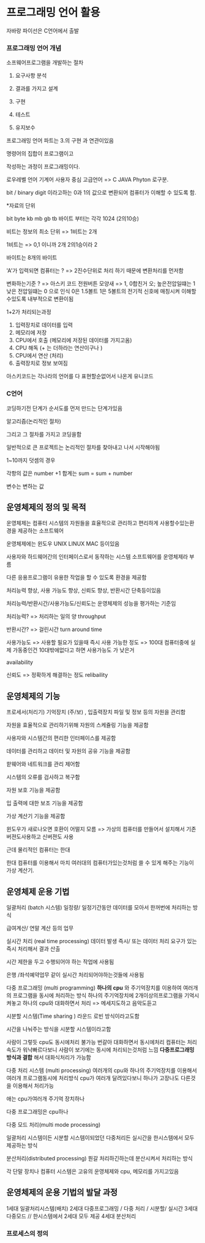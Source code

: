 # 프로그래밍 언어 활용

자바랑 파이선은 C언어에서 출발

### 프로그래밍 언어 개념

소프웨어프로그램을 개발하는 절차

1. 요구사항 분석

2. 결과를 가지고 설계

3. 구현

4. 테스트

5. 유지보수

프로그래밍 언어 파트는 3.의 구현 과 연관이있음

명령어의 집합이 프로그램이고

작성하는 과정이 프로그래밍이다.

로우레벨 언어 기계어
사용자 중심 고급언어 => C JAVA Phyton 로구분.

bit / binary digit 이라고하는 0과 1의 값으로 변환되어 컴퓨터가 이해할 수 있도록 함.

\*자료의 단위

bit byte kb mb gb tb
바이트 부터는 각각 1024 (2의10승)

비트는 정보의 최소 단위 => 1비트는 2개

1비트는 => 0,1 이니까 2개 2의1승이라 2

바이트는 8개의 바이트

'A'가 입력되면 컴퓨터는 ? => 2진수단위로 처리 하기 때문에 변환처리를 먼저함

변화하는기준 ? => 아스키 코드
전원버튼 모양새 => 1, 0합친거 오; 높은전압일떄는 1 낮은 전압일떄는 0 으로 인식
0은 1.5볼트 1은 5볼트의 전기적 신호에 매칭시켜 이해할수있도록 내부적으로 변환이됨

1+2가 처리되는과정

1. 입력장치로 데이터를 입력
2. 메모리에 저장
3. CPU에서 호출 (메모리에 저장된 데이터를 가지고옴)
4. CPU 해독 (+ 는 더하라는 연산이구나 )
5. CPU에서 연산 (처리)
6. 출력장치로 정보 보여짐

아스키코드는 각나라의 언어를 다 표현할순없어서 나온게 유니코드

### C언어

코딩하기전 단계가 순서도를 먼저 만드는 단계가있음

알고리즘(논리적인 절차)

그리고 그 절차를 가지고 코딩을함

일반적으로 큰 프로젝트는 논리적인 절차를 찾아내고 나서 시작해야됨

1~10까지 덧셈의 경우

각항의 값은 number +1
합계는 sum = sum + number

변수는 변하는 값

## 운영체제의 정의 및 목적

운영체제는 컴퓨터 시스템의 자원들을 효율적으로 관리하고 편리하게 사용할수있는환경을 제공하는 소프트웨어

운영체제에는 윈도우 UNIX LINUX MAC 등이있음

사용자와 하드웨어간의 인터페이스로서 동작하는 시스템 소프트웨어를 운영체제라 부름

다른 응용프로그램이 유용한 작업을 할 수 있도록 환경을 제공함

처리능력 향상, 사용 가능도 향상, 신뢰도 향상, 반환시간 단축등이있음

처리능력/반환시간/사용가능도/신뢰도는 운영체제의 성능을 평가하는 기준임

처리능력? => 처리하는 일의 양
throughput

반환시간? => 걸린시간
turn around time

사용가능도 => 사용할 필요가 있을때 즉시 사용 가능한 정도 => 100대 컴퓨터중에 실제 가동중인건 10대밖에없다고 하면 사용가능도 가 낮은거

availability

신뢰도 => 정확하게 해결하는 정도
relibaility

## 운영체제의 기능

프로세서(처리기) 기억장치 (주/보) , 입출력장치
파일 및 정보 등의 자원을 관리함

자원을 효율적으로 관리하기위해 자원의 스케쥴링 기능을 제공함

사용자와 시스템간의 편리한 인터페이스를 제공함

데이터를 관리하고 데이터 및 자원의 공유 기능을 제공함

핟웨어와 네트워크를 관리 제어함

시스템의 오류를 검사하고 복구함

자원 보호 기능을 제공함

입 출력에 대한 보조 기능을 제공함

가상 계산기 기능을 제공함

윈도우가 새로나오면 호환이 어떨지 모름 => 가상의 컴퓨터를 만들어서 설치해서 기존 버젼도사용하고 신버젼도 사용

근데 물리적인 컴퓨터는 한대

한대 컴퓨터를 이용해서 마치 여러대의 컴퓨터가있는것처럼 쓸 수 있게 해주는 기능이 가상 계산기.

## 운영체제 운용 기법

일괄처리 (batch 시스템)
일정량/ 일정기간동안 데이터를 모아서 한꺼번에 처리하는 방식

급여계산/ 연말 계산 등의 업무

실시간 처리 (real time processing)
데이터 발생 즉시/ 또는 데이터 처리 요구가 있는 즉시 처리해서 결과 산출

시간 제한을 두고 수행되어야 하는 작업에 사용됨

은행 /좌석예약업무 같이 실시간 처리되어야하는것들에 사용됨

다중 프로그래밍 (multi programming)
**하나의 cpu** 와 주기억장치를 이용하여 여러개의 프로그램을 동시에 처리하는 방식
하나의 주기억장치에 2개이상의프로그램을 기억시켜놓고 하나의 cpu와 대화하면서 처리
=> 메세지도하고 음악도듣고

시분할 시스템(Time sharing )
라운드 로빈 방식이라고도함

시간을 나눠주는 방식을 시분할 시스템이라고함

사람이 그렇듯 cpu도 동시에처리 불가능 번갈아 대화하면서 동시에처리
컴퓨터는 처리속도가 워낙빠르다보니 사람이 보기에는 동시에 처리되는것처럼 느낌
**다중프로그래밍 방식과 결합** 해서 대화식처리가 가능함

다중 처리 시스템 (multi processing)
여러개의 cpu와 하나의 주기억장치를 이용해서 여러개 프로그램동시에 처리방식
cpu가 여러개 달려있다보니 하나가 고장나도 다른것을 이용해서 처리가능

애는 cpu가여러개 주기억 장치하나

다중 프로그래밍은 cpu하나

다중 모드 처리(multi mode processing)

일괄처리 시스템이든 시분할 시스템이되었던 다중처리든 실시간을 한시스템에서 모두 제공하는 방식

분산처리(distributed processing)
뭔갈 처리하긴하는데 분산시켜서 처리하는 방식

각 단말 장치나 컴퓨터 시스템은 고유의 운영체제와 cpu, 메모리를 가지고있음

## 운영체제의 운용 기법의 발달 과정

1세대 일괄처리시스템(배치)
2세대 다중프로그래밍 / 다중 처리 / 시분할/ 실시간
3세대 다중모드 // 한시스템에서 2세대 모두 제공
4세대 분산처리

### 프로세스의 정의

